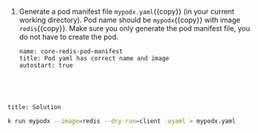 
1. Generate a pod manifest file ``mypodx.yaml``{{copy}} (in your current working directory). Pod name should be ``mypodx``{{copy}} with image ``redis``{{copy}}. Make sure you only generate the pod manifest file, you do not have to create the pod.

    ```examiner:execute-test
    name: core-redis-pod-manifest
    title: Pod yaml has correct name and image
    autostart: true
    ```

<div style="margin-top: 5em;"></div>

```section:begin
title: Solution
```

```bash
k run mypodx --image=redis --dry-run=client -oyaml > mypodx.yaml
```

```section:end
```

